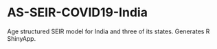 # AS-SEIR-COVID19-India
Age structured SEIR model for India and three of its states. Generates R ShinyApp.
